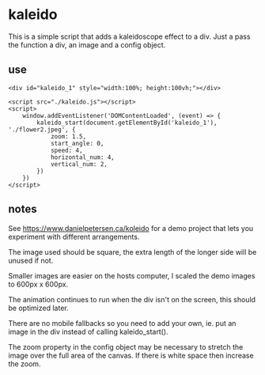 # kaleido

This is a simple script that adds a kaleidoscope effect to a div. Just a pass the function a div, an image and a config object.

## use

```
<div id="kaleido_1" style="width:100%; height:100vh;"></div>

<script src="./kaleido.js"></script>
<script>
	window.addEventListener('DOMContentLoaded', (event) => {
		kaleido_start(document.getElementById('kaleido_1'), './flower2.jpeg', {
			zoom: 1.5,
			start_angle: 0,
			speed: 4,
			horizontal_num: 4,
			vertical_num: 2,
		})
	})
</script>
```

## notes

See https://www.danielpetersen.ca/koleido for a demo project that lets you experiment with different arrangements. 

The image used should be square, the extra length of the longer side will be unused if not.

Smaller images are easier on the hosts computer, I scaled the demo images to 600px x 600px.

The animation continues to run when the div isn't on the screen, this should be optimized later.

There are no mobile fallbacks so you need to add your own, ie. put an image in the div instead of calling kaleido_start().

The zoom property in the config object may be necessary to stretch the image over the full area of the canvas. If there is white space then increase the zoom. 

